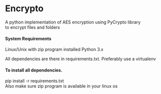 # Encrypto
A python implementation of AES encryption using PyCrypto library <br>
to encrypt files and folders

#### System Requirements 
Linux/Unix with zip program installed
Python 3.x

All dependencies are there in requirements.txt. Preferably use a virtualenv

#### To install all dependencies.
pip install -r requirements.txt <br>
Also make sure zip program is available in your linux os
